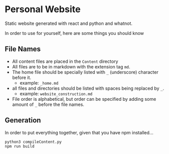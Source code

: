 # Personal Website

Static website generated with react and python and whatnot.

In order to use for yourself, here are some things you should know

## File Names

- All content files are placed in the `Content` directory
- All files are to be in markdown with the extension tag `md`.
- The home file should be specially listed with `_` (underscore) character before it.
  - example: `_home.md`
- all files and directories should be listed with spaces being replaced by `_`.
  - example: `website_construction.md`
- File order is alphabetical, but order can be specified by adding some amount of `_` before the file names.

## Generation

In order to put everything together, given that you have npm installed...

```bash
python3 compileContent.py
npm run build
```
